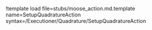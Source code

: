 !template load file=stubs/moose_action.md.template name=SetupQuadratureAction syntax=/Executioner/Quadrature/SetupQuadratureAction